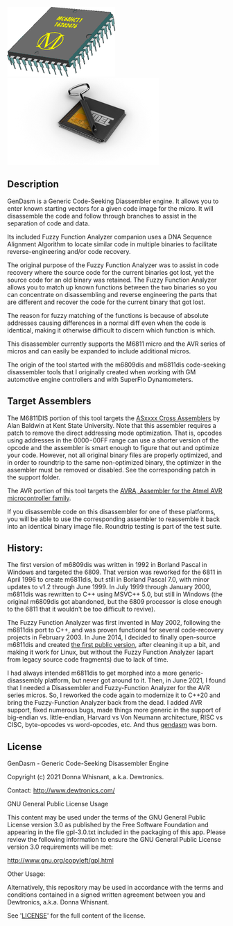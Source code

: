 ![m6811dis logo](./docs/6811chip.png)  ![AVR logo](./docs/avr1.webp)

Description
-----------

GenDasm is a Generic Code-Seeking Diassembler engine.  It allows you to enter known starting vectors for a given code image for the micro.  It will disassemble the code and follow through branches to assist in the separation of code and data.

Its included Fuzzy Function Analyzer companion uses a DNA Sequence Alignment Algorithm to locate similar code in multiple binaries to facilitate reverse-engineering and/or code recovery.

The original purpose of the Fuzzy Function Analyzer was to assist in code recovery where the source code for the current binaries got lost, yet the source code for an old binary was retained.  The Fuzzy Function Analyzer allows you to match up known functions between the two binaries so you can concentrate on disassembling and reverse engineering the parts that are different and recover the code for the current binary that got lost.

The reason for fuzzy matching of the functions is because of absolute addresses causing differences in a normal diff even when the code is identical, making it otherwise difficult to discern which function is which.

This disassembler currently supports the M6811 micro and the AVR series of micros and can easily be expanded to include additional micros.

The origin of the tool started with the m6809dis and m6811dis code-seeking disassembler tools that I originally created when working with GM automotive engine controllers and with SuperFlo Dynamometers.


Target Assemblers
-----------------

The M6811DIS portion of this tool targets the [ASxxxx Cross Assemblers](https://shop-pdp.net/index.php) by Alan Baldwin at Kent State University.  Note that this assembler requires a patch to remove the direct addressing mode optimization.  That is, opcodes using addresses in the $0000-$00FF range can use a shorter version of the opcode and the assembler is smart enough to figure that out and optimize your code.  However, not all original binary files are properly optimized, and in order to roundtrip to the same non-optimized binary, the optimizer in the assembler must be removed or disabled.  See the corresponding patch in the support folder.

The AVR portion of this tool targets the [AVRA, Assembler for the Atmel AVR microcontroller family](https://github.com/Ro5bert/avra).

If you disassemble code on this disassembler for one of these platforms, you will be able to use the corresponding assembler to reassemble it back into an identical binary image file.  Roundtrip testing is part of the test suite.


History:
--------

The first version of m6809dis was written in 1992 in Borland Pascal in Windows and targeted the 6809.  That version was reworked for the 6811 in April 1996 to create m6811dis, but still in Borland Pascal 7.0, with minor updates to v1.2 through June 1999.  In July 1999 through January 2000, m6811dis was rewritten to C++ using MSVC++ 5.0, but still in Windows (the original m6809dis got abandoned, but the 6809 processor is close enough to the 6811 that it wouldn't be too difficult to revive).

The Fuzzy Function Analyzer was first invented in May 2002, following the m6811dis port to C++, and was proven functional for several code-recovery projects in February 2003.  In June 2014, I decided to finally open-source m6811dis and created [the first public version](https://github.com/dewhisna/m6811dis), after cleaning it up a bit, and making it work for Linux, but without the Fuzzy Function Analyzer (apart from legacy source code fragments) due to lack of time.

I had always intended m6811dis to get morphed into a more generic-disassembly platform, but never got around to it.  Then, in June 2021, I found that I needed a Disassembler and Fuzzy-Function Analyzer for the AVR series micros.  So, I reworked the code again to modernize it to C++20 and bring the Fuzzy-Function Analyzer back from the dead.  I added AVR support, fixed numerous bugs, made things more generic in the support of big-endian vs. little-endian, Harvard vs Von Neumann architecture, RISC vs CISC, byte-opcodes vs word-opcodes, etc.  And thus [gendasm](https://github.com/dewhisna/gendasm) was born.


License
-------

GenDasm - Generic Code-Seeking Disassembler Engine

Copyright (c) 2021 Donna Whisnant, a.k.a. Dewtronics.

Contact: <http://www.dewtronics.com/>

GNU General Public License Usage

This content may be used under the terms of the GNU General Public License
version 3.0 as published by the Free Software Foundation and appearing
in the file gpl-3.0.txt included in the packaging of this app. Please
review the following information to ensure the GNU General Public License
version 3.0 requirements will be met:

<http://www.gnu.org/copyleft/gpl.html>


Other Usage:

Alternatively, this repository may be used in accordance with the terms
and conditions contained in a signed written agreement between you and
Dewtronics, a.k.a. Donna Whisnant.

See '[LICENSE](./LICENSE.txt)' for the full content of the license.

